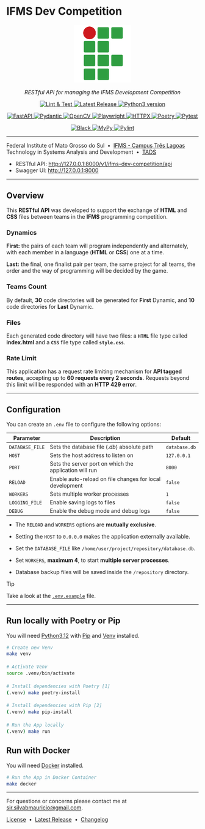 # IFMS Dev Competition

<p align="center">
  <img src="./ifms.png" width="150" alt="IFMS">
<p>
<p align="center">
  <em>RESTful API for managing the IFMS Development Competition</em>
</p>
<p align="center">
  <a href="https://github.com/mauprogramador/scopus-survey-api/actions/workflows/verification.yml">
    <img src="https://img.shields.io/github/actions/workflow/status/mauprogramador/scopus-survey-api/verification.yml?branch=master&event=push&logo=github&label=Lint%26Test&color=C5362B" alt="Lint & Test">
  </a>
  <a href="https://github.com/mauprogramador/ifms-dev-competition/releases/latest" target="_blank" rel="external" title="Latest Release">
    <img src="https://img.shields.io/github/v/tag/mauprogramador/ifms-dev-competition?logo=github&label=Release&color=E9711C" alt="Latest Release">
  </a>
  <a href="https://www.python.org/">
    <img src="https://img.shields.io/badge/Python-v3.12-FBDA4E?logo=python&logoColor=FFF&labelColor=3776AB" alt="Python3 version">
  </a>
</p>
<p align="center">
  <a href="https://fastapi.tiangolo.com/">
    <img src="https://img.shields.io/badge/FastAPI-009688?logo=fastapi&logoColor=FFF" alt="FastAPI">
  </a>
  <a href="https://docs.pydantic.dev/latest/">
    <img src="https://img.shields.io/badge/Pydantic-E92063?logo=pydantic&logoColor=FFF" alt="Pydantic">
  </a>
  <a href="https://opencv.org/">
    <img src="https://img.shields.io/badge/OpenCV-5C3EE8?logo=opencv&logoColor=FFF" alt="OpenCV">
  </a>
  <a href="https://playwright.dev/python/">
    <img src="https://img.shields.io/badge/Playwrigt-6BBB4B?logo=pypi&logoColor=FFF" alt="Playwright">
  </a>
  <a href="https://www.python-httpx.org/">
    <img src="https://img.shields.io/badge/HTTPX-3794F3?logo=pypi&logoColor=FFF" alt="HTTPX">
  </a>
  <a href="https://python-poetry.org/">
    <img src="https://img.shields.io/badge/Poetry-60A5FA?logo=poetry&logoColor=FFF" alt="Poetry">
  </a>
  <a href="https://docs.pytest.org/en/stable/">
    <img src="https://img.shields.io/badge/Pytest-0A9EDC?logo=pytest&logoColor=FFF" alt="Pytest">
  </a>
</p>
<p align="center">
  <a href="https://black.readthedocs.io/en/stable/">
    <img src="https://img.shields.io/badge/code style-black-000" alt="Black">
  </a>
  <a href="https://mypy.readthedocs.io/en/stable/">
    <img src="https://img.shields.io/badge/mypy-checked-2A6DB2" alt="MyPy">
  </a>
  <a href="https://pylint.readthedocs.io/en/stable/">
    <img src="https://img.shields.io/badge/linting-pylint-yellowgreen" alt="Pylint">
  </a>
</p>

---

Federal Institute of Mato Grosso do Sul &nbsp;&#8226;&nbsp; [IFMS - Campus Três Lagoas](https://www.ifms.edu.br/campi/campus-tres-lagoas)
<br/>
Technology in Systems Analysis and Development &nbsp;&#8226;&nbsp; [TADS](https://www.ifms.edu.br/campi/campus-tres-lagoas/cursos/graduacao/analise-e-desenvolvimento-de-sistemas)

- RESTful API: <http://127.0.0.1:8000/v1/ifms-dev-competition/api>
- Swagger UI: <http://127.0.0.1:8000>

---

## Overview

This **RESTful API** was developed to support the exchange of **HTML** and **CSS** files between teams in the **IFMS** programming competition.

### Dynamics

**First:** the pairs of each team will program independently and alternately, with each member in a language (**HTML** or **CSS**) one at a time.

**Last:** the final, one finalist pair per team, the same project for all teams, the order and the way of programming will be decided by the game.

### Teams Count

By default, **30** code directories will be generated for **First** Dynamic, and **10** code directories for **Last** Dynamic.

### Files

Each generated code directory will have two files: a **`HTML`** file type called **index.html** and a **`CSS`** file type called **`style.css`**.

### Rate Limit

This application has a request rate limiting mechanism for **API tagged routes**, accepting up to **60 requests every 2 seconds**. Requests beyond this limit will be responded with an **HTTP 429 error**.

---

## Configuration

You can create an `.env` file to configure the following options:

| **Parameter**   | **Description**                                          | **Default**   |
| --------------- | -------------------------------------------------------- | ------------- |
| `DATABASE_FILE` | Sets the database file (_.db_) absolute path             | `database.db` |
| `HOST`          | Sets the host address to listen on                       | `127.0.0.1`   |
| `PORT`          | Sets the server port on which the application will run   | `8000`        |
| `RELOAD`        | Enable auto-reload on file changes for local development | `false`       |
| `WORKERS`       | Sets multiple worker processes                           | `1`           |
| `LOGGING_FILE`  | Enable saving logs to files                              | `false`       |
| `DEBUG`         | Enable the debug mode and debug logs                     | `false`       |

- The `RELOAD` and `WORKERS` options are **mutually exclusive**.

- Setting the `HOST` to `0.0.0.0` makes the application externally available.

- Set the `DATABASE_FILE` like `/home/user/project/repository/database.db`.

- Set `WORKERS`, **maximum 4**, to start **multiple server processes**.

- Database backup files will be saved inside the `/repository` directory.

> [!TIP]
> Take a look at the [`.env.example`](./.env.example) file.

---

## Run locally with Poetry or Pip

You will need [Python3.12](https://www.python.org/downloads/release/python-31211/) with [Pip](https://pip.pypa.io/en/stable/installation/) and [Venv](https://docs.python.org/3/library/venv.html) installed.

```bash
# Create new Venv
make venv

# Activate Venv
source .venv/bin/activate

# Install dependencies with Poetry [1]
(.venv) make poetry-install

# Install dependencies with Pip [2]
(.venv) make pip-install

# Run the App locally
(.venv) make run
```

## Run with Docker

You will need [Docker](https://www.docker.com/) installed.

```bash
# Run the App in Docker Container
make docker
```

---

For questions or concerns please contact me at <sir.silvabmauricio@gmail.com>.

[License](./LICENSE)
&nbsp;&#8226;&nbsp;
[Latest Release](https://github.com/mauprogramador/ifms-dev-competition/releases/latest)
&nbsp;&#8226;&nbsp;
[Changelog](./CHANGELOG.md)
